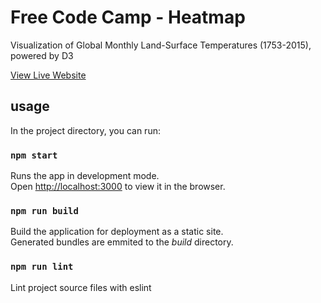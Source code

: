 # Free Code Camp - Heatmap

Visualization of Global Monthly Land-Surface Temperatures (1753-2015), powered by D3

[View Live Website](https://jeremy-ebinum.github.io/fcc-heatmap/)

## usage

In the project directory, you can run:

### `npm start`

Runs the app in development mode.<br />
Open [http://localhost:3000](http://localhost:3000) to view it in the browser.

### `npm run build`

Build the application for deployment as a static site.<br />
Generated bundles are emmited to the _build_ directory.

### `npm run lint`

Lint project source files with eslint
